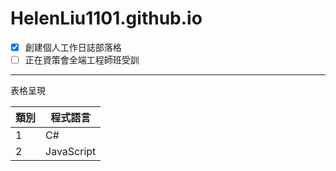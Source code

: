 # HelenLiu1101.github.io

- [x] 創建個人工作日誌部落格
- [ ] 正在資策會全端工程師班受訓

---
表格呈現

|類別 | 程式語言 |
| ----------- | ----------- |
| 1 | C# |
| 2 | JavaScript |
